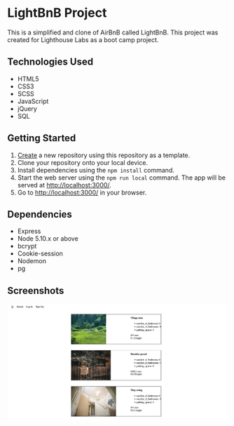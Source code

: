 # LightBnB Project

This is a simplified and clone of AirBnB called LightBnB. This project was created for Lighthouse Labs as a boot camp project.

## Technologies Used

- HTML5
- CSS3
- SCSS
- JavaScript
- jQuery
- SQL

## Getting Started

1. [Create](https://docs.github.com/en/repositories/creating-and-managing-repositories/creating-a-repository-from-a-template) a new repository using this repository as a template.
2. Clone your repository onto your local device.
3. Install dependencies using the `npm install` command.
4. Start the web server using the `npm run local` command. The app will be served at <http://localhost:3000/>.
5. Go to <http://localhost:3000/> in your browser.

## Dependencies

- Express
- Node 5.10.x or above
- bcrypt
- Cookie-session
- Nodemon
- pg

## Screenshots
![Listings](https://github.com/ricomortus/LightBnB/blob/main/docs/Listings.png)
